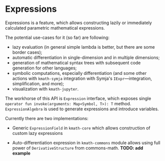 # Expressions

Expressions is a feature, which allows constructing lazily or immediately calculated parametric mathematical expressions.

The potential use-cases for it (so far) are following:

* lazy evaluation (in general simple lambda is better, but there are some border cases);
* automatic differentiation in single-dimension and in multiple dimensions;
* generation of mathematical syntax trees with subsequent code generation for other languages;
* symbolic computations, especially differentiation (and some other actions with `kmath-symja` integration with Symja's `IExpr`&mdash;integration, simplification, and more);
* visualization with `kmath-jupyter`.

The workhorse of this API is `Expression` interface, which exposes single `operator fun invoke(arguments: Map<Symbol, T>): T`
method. `ExpressionAlgebra` is used to generate expressions and introduce variables.

Currently there are two implementations:

* Generic `ExpressionField` in `kmath-core` which allows construction of custom lazy expressions

* Auto-differentiation expression in `kmath-commons` module allows using full power of `DerivativeStructure` 
from commons-math. **TODO: add example**
